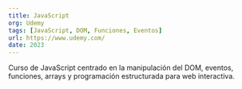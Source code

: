 ```yaml
---
title: JavaScript
org: Udemy
tags: [JavaScript, DOM, Funciones, Eventos]
url: https://www.udemy.com/
date: 2023
---
```


Curso de JavaScript centrado en la manipulación del DOM, eventos, funciones, arrays y programación estructurada para web interactiva.
